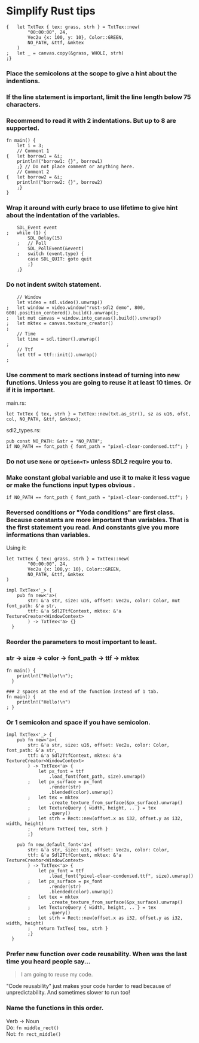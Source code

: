 # Simplify Rust tips
```
{	let TxtTex { tex: grass, strh } = TxtTex::new(
		"00:00:00", 24,
		Vec2u {x: 100, y: 10}, Color::GREEN,
		NO_PATH, &ttf, &mktex
	)
;	let _ = canvas.copy(&grass, WHOLE, strh)
;}
```
### Place the semicolons at the scope to give a hint about the indentions.  
### If the line statement is important, limit the line length below 75 characters.
### Recommend to read it with 2 indentations. But up to 8 are supported.
```
fn main() {
	let i = 3;
    // Comment 1
{	let borrow1 = &i;
	println!("borrow1: {}", borrow1)
	;} // Do not place comment or anything here.
    // Comment 2
{	let borrow2 = &i;
	println!("borrow2: {}", borrow2)
	;}	
}
```
### Wrap it around with curly brace to use lifetime to give hint about the indentation of the variables.
```
 	SDL_Event event
;	while (1) {
		SDL_Delay(15)
	;	// Poll
		SDL_PollEvent(&event)
	;	switch (event.type) {
		case SDL_QUIT: goto quit
		;}
	;}
```
### Do not indent switch statement.
```
	// Window
	let video = sdl.video().unwrap()
;	let window = video.window("rust-sdl2 demo", 800, 600).position_centered().build().unwrap();
;	let mut canvas = window.into_canvas().build().unwrap()
;	let mktex = canvas.texture_creator()
;
	// Time
	let time = sdl.timer().unwrap()
;
	// Ttf
	let ttf = ttf::init().unwrap()
;
```
### Use comment to mark sections instead of turning into new functions. Unless you are going to reuse it at least 10 times. Or if it is important.
main.rs:
```
let TxtTex { tex, strh } = TxtTex::new(txt.as_str(), sz as u16, ofst, col, NO_PATH, &ttf, &mktex);
```
sdl2_types.rs:
```
pub const NO_PATH: &str = "NO_PATH";
if NO_PATH == font_path { font_path = "pixel-clear-condensed.ttf"; }
```
### Do not use `None` or `Option<T>` unless SDL2 require you to.
### Make constant global variable and use it to make it less vague or make the functions input types obvious .

`if NO_PATH == font_path { font_path = "pixel-clear-condensed.ttf"; }`
### Reversed conditions or "Yoda conditions" are first class. Because constants are more important than variables. That is the first statement you read. And constants give you more informations than variables.
Using it:
```
let TxtTex { tex: grass, strh } = TxtTex::new(
		"00:00:00", 24,
		Vec2u {x: 100,y: 10}, Color::GREEN,
		NO_PATH, &ttf, &mktex
)
```

```
impl TxtTex<'_> {
	pub fn new<'a>(
		str: &'a str, size: u16, offset: Vec2u, color: Color, mut font_path: &'a str,
		ttf: &'a Sdl2TtfContext, mktex: &'a TextureCreator<WindowContext>
		) -> TxtTex<'a>	{}
  }
```
### Reorder the parameters to most important to least.
### str -> size -> color -> font_path -> ttf -> mktex
```
fn main() {
	println!("Hello!\n");
  }
```
```
### 2 spaces at the end of the function instead of 1 tab.
fn main() {
	println!("Hello!\n")
; }
```
### Or 1 semicolon and space if you have semicolon.
```
impl TxtTex<'_> {
	pub fn new<'a>(
		str: &'a str, size: u16, offset: Vec2u, color: Color, font_path: &'a str,
		ttf: &'a Sdl2TtfContext, mktex: &'a TextureCreator<WindowContext>
		) -> TxtTex<'a>	{
			let px_font = ttf
				.load_font(font_path, size).unwrap()
		;	let px_surface = px_font
				.render(str)
				.blended(color).unwrap()
		;	let tex = mktex
				.create_texture_from_surface(&px_surface).unwrap()
		;	let TextureQuery { width, height, .. } = tex
				.query()
		;	let strh = Rect::new(offset.x as i32, offset.y as i32, width, height)
		;	return TxtTex{ tex, strh }
		;}

	pub fn new_default_font<'a>(
		str: &'a str, size: u16, offset: Vec2u, color: Color,
		ttf: &'a Sdl2TtfContext, mktex: &'a TextureCreator<WindowContext>
		) -> TxtTex<'a>	{
			let px_font = ttf
				.load_font("pixel-clear-condensed.ttf", size).unwrap()
		;	let px_surface = px_font
				.render(str)
				.blended(color).unwrap()
		;	let tex = mktex
				.create_texture_from_surface(&px_surface).unwrap()
		;	let TextureQuery { width, height, .. } = tex
				.query()
		;	let strh = Rect::new(offset.x as i32, offset.y as i32, width, height)
		;	return TxtTex{ tex, strh }
		;}
  }
```
### Prefer new function over code reusability. When was the last time you heard people say...
> I am going to reuse my code.  

"Code reusability" just makes your code harder to read because of unpredictability. And sometimes slower to run too!
### Name the functions in this order.
Verb -> Noun  
Do: `fn middle_rect()`  
Not: `fn rect_middle()`  
